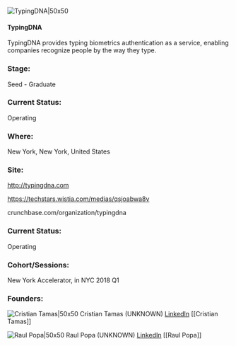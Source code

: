 

![TypingDNA|50x50](https://apimg.techstars.com/connect/images/image_files/5a64ee82c9aec709d1000004/original/24899979_1967873830143554_2398140738098995553_n.png)

#### TypingDNA
TypingDNA provides typing biometrics authentication as a service, enabling companies recognize people by the way they type.

### Stage: 
Seed - Graduate 

### Current Status: 
Operating

### Where:
New York, New York, United States

### Site:
http://typingdna.com

https://techstars.wistia.com/medias/qsjoabwa8v

crunchbase.com/organization/typingdna

### Current Status: 
Operating

### Cohort/Sessions: 
New York Accelerator, in NYC 2018 Q1

### Founders: 

![Cristian Tamas|50x50](https://apimg.techstars.com/connect/images/image_files/5f53b8e7a36c11609e000088/original/qMfKDW8q.jpeg) Cristian Tamas (UNKNOWN) [LinkedIn](https://linkedin.com/in/cristiantamas) [[Cristian Tamas]]

![Raul Popa|50x50](https://apimg.techstars.com/connect/images/image_files/5a64ebc5c9aec709d1000002/original/Screen_Shot_2017-11-21_at_11.56.47.png) Raul Popa (UNKNOWN) [LinkedIn](https://linkedin.com/in/raulpopa) [[Raul Popa]]


